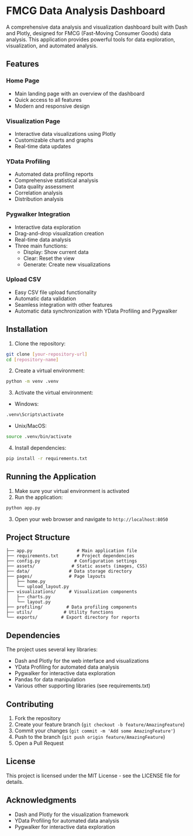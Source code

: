 # FMCG Data Analysis Dashboard

A comprehensive data analysis and visualization dashboard built with Dash and Plotly, designed for FMCG (Fast-Moving Consumer Goods) data analysis. This application provides powerful tools for data exploration, visualization, and automated analysis.

## Features

### Home Page
- Main landing page with an overview of the dashboard
- Quick access to all features
- Modern and responsive design

### Visualization Page
- Interactive data visualizations using Plotly
- Customizable charts and graphs
- Real-time data updates

### YData Profiling
- Automated data profiling reports
- Comprehensive statistical analysis
- Data quality assessment
- Correlation analysis
- Distribution analysis

### Pygwalker Integration
- Interactive data exploration
- Drag-and-drop visualization creation
- Real-time data analysis
- Three main functions:
  - Display: Show current data
  - Clear: Reset the view
  - Generate: Create new visualizations

### Upload CSV
- Easy CSV file upload functionality
- Automatic data validation
- Seamless integration with other features
- Automatic data synchronization with YData Profiling and Pygwalker

## Installation

1. Clone the repository:
```bash
git clone [your-repository-url]
cd [repository-name]
```

2. Create a virtual environment:
```bash
python -m venv .venv
```

3. Activate the virtual environment:
- Windows:
```bash
.venv\Scripts\activate
```
- Unix/MacOS:
```bash
source .venv/bin/activate
```

4. Install dependencies:
```bash
pip install -r requirements.txt
```

## Running the Application

1. Make sure your virtual environment is activated
2. Run the application:
```bash
python app.py
```
3. Open your web browser and navigate to `http://localhost:8050`

## Project Structure

```
├── app.py                 # Main application file
├── requirements.txt       # Project dependencies
├── config.py             # Configuration settings
├── assets/              # Static assets (images, CSS)
├── data/               # Data storage directory
├── pages/              # Page layouts
│   ├── home.py
│   └── upload_layout.py
├── visualizations/     # Visualization components
│   ├── charts.py
│   └── layout.py
├── profiling/         # Data profiling components
├── utils/            # Utility functions
└── exports/         # Export directory for reports
```

## Dependencies

The project uses several key libraries:
- Dash and Plotly for the web interface and visualizations
- YData Profiling for automated data analysis
- Pygwalker for interactive data exploration
- Pandas for data manipulation
- Various other supporting libraries (see requirements.txt)

## Contributing

1. Fork the repository
2. Create your feature branch (`git checkout -b feature/AmazingFeature`)
3. Commit your changes (`git commit -m 'Add some AmazingFeature'`)
4. Push to the branch (`git push origin feature/AmazingFeature`)
5. Open a Pull Request

## License

This project is licensed under the MIT License - see the LICENSE file for details.

## Acknowledgments

- Dash and Plotly for the visualization framework
- YData Profiling for automated data analysis
- Pygwalker for interactive data exploration 